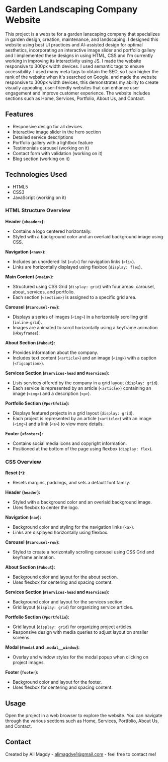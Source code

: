# Garden Landscaping Company Website

This project is a website for a garden lanscaping company that specializes in garden design, creation, maintenance, and landscaping. I designed this website using best UI practices and AI-assisted design for optimal aesthetics, incorporating an interactive image slider and portfolio gallery and  I implemented these designs in using HTML, CSS and I'm currently working in improving its interactivity using JS. I made the website responsive to 300px width devices. I used semantic tags to ensure accessibility. I used many meta tags to obtain the SEO, so I can higher the rank of the website when it's searched on Google. and made the website responsive to 300px width devices, this demonstrates my ability to create visually appealing, user-friendly websites that can enhance user engagement and improve customer experience. The website includes sections such as Home, Services, Portfolio, About Us, and Contact.


## Features

- Responsive design for all devices
- Interactive image slider in the hero section
- Detailed service descriptions
- Portfolio gallery with a lightbox feature
- Testimonials carousel (working on it)
- Contact form with validation (working on it)
- Blog section (working on it)


## Technologies Used

- HTML5
- CSS3
- JavaScript (working on it)


### HTML Structure Overview

**Header (`<header>`):**
- Contains a logo centered horizontally.
- Styled with a background color and an overlaid background image using CSS.

**Navigation (`<nav>`):**
- Includes an unordered list (`<ul>`) for navigation links (`<li>`).
- Links are horizontally displayed using flexbox (`display: flex`).

**Main Content (`<main>`):**
- Structured using CSS Grid (`display: grid`) with four areas: carousel, about, services, and portfolio.
- Each section (`<section>`) is assigned to a specific grid area.

**Carousel (`#carousel-row`):**
- Displays a series of images (`<img>`) in a horizontally scrolling grid (`inline-grid`).
- Images are animated to scroll horizontally using a keyframe animation (`@keyframes`).

**About Section (`#about`):**
- Provides information about the company.
- Includes text content (`<article>`) and an image (`<img>`) with a caption (`<figcaption>`).

**Services Section (`#services-head` and `#services`):**
- Lists services offered by the company in a grid layout (`display: grid`).
- Each service is represented by an article (`<article>`) containing an image (`<img>`) and a description (`<p>`).

**Portfolio Section (`#portfolio`):**
- Displays featured projects in a grid layout (`display: grid`).
- Each project is represented by an article (`<article>`) with an image (`<img>`) and a link (`<a>`) to view more details.

**Footer (`<footer>`):**
- Contains social media icons and copyright information.
- Positioned at the bottom of the page using flexbox (`display: flex`).

### CSS Overview

**Reset (`*`):**
- Resets margins, paddings, and sets a default font family.

**Header (`header`):**
- Styled with a background color and an overlaid background image.
- Uses flexbox to center the logo.

**Navigation (`nav`):**
- Background color and styling for the navigation links (`<a>`).
- Links are displayed horizontally using flexbox.

**Carousel (`#carousel-row`):**
- Styled to create a horizontally scrolling carousel using CSS Grid and keyframe animation.

**About Section (`#about`):**
- Background color and layout for the about section.
- Uses flexbox for centering and spacing content.

**Services Section (`#services-head` and `#services`):**
- Background color and layout for the services section.
- Grid layout (`display: grid`) for organizing service articles.

**Portfolio Section (`#portfolio`):**
- Grid layout (`display: grid`) for organizing project articles.
- Responsive design with media queries to adjust layout on smaller screens.

**Modal (`#modal` and `.modal__window`):**
- Overlay and window styles for the modal popup when clicking on project images.

**Footer (`footer`):**
- Background color and layout for the footer.
- Uses flexbox for centering and spacing content.


## Usage

Open the project in a web browser to explore the website. You can navigate through the various sections such as Home, Services, Portfolio, About Us, and Contact.
  

## Contact

Created by Ali Magdy - alimagdye1@gmail.com - feel free to contact me!
